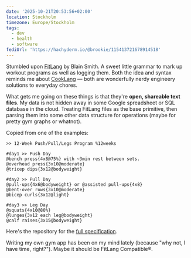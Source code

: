 ```yaml
---
date: '2025-10-21T20:53:56+02:00'
location: Stockholm
timezone: Europe/Stockholm
tags:
  - dev
  - health
  - software
fediUrl: 'https://hachyderm.io/@brookie/115413721678914518'
---
```

Stumbled upon [FitLang](https://fitlanguage.org) by Blain Smith. A sweet little grammar to mark up workout programs as well as logging them. Both the idea and syntax reminds me about [CookLang](https://cooklang.org) — both are wonderfully nerdy engineery solutions to everyday chores.

What gets me going on these things is that they're **open, shareable text files**. My data is not hidden away in some Google spreadsheet or SQL database in the cloud. Treating FitLang files as the base primitive, then parsing them into some other data structure for operations (maybe for pretty gym graphs or whatnot).

Copied from one of the examples:

```fitlang
>> 12-Week Push/Pull/Legs Program %12weeks

#day1 >> Push Day
@bench press{4x8@75%} with ~3min rest between sets.
@overhead press{3x10@moderate}
@tricep dips{3x12@bodyweight}

#day2 >> Pull Day
@pull-ups{4x6@bodyweight} or @assisted pull-ups{4x8}
@bent-over rows{3x10@moderate}
@bicep curls{3x12@light}

#day3 >> Leg Day
@squats{4x10@80%}
@lunges{3x12 each leg@bodyweight}
@calf raises{3x15@bodyweight}
```

Here's the repository for the [full specification](https://codeberg.org/fitlang/spec).

Writing my own gym app has been on my mind lately (because "why not, I have time, right?"). Maybe it should be FitLang Compatible®.
